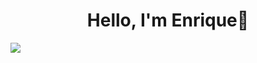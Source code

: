<div align="center">
    <h1 align="center">Hello, I'm Enrique👋</h1>
</div>
<img src="https://imgur.com/a/NdX2INR">
